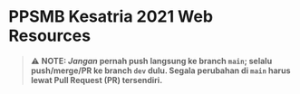 # PPSMB Kesatria 2021 Web Resources

> :warning: **NOTE: _Jangan_ pernah push langsung ke branch `main`; selalu push/merge/PR ke branch `dev` dulu. Segala perubahan di `main` harus lewat Pull Request (PR) tersendiri.**

